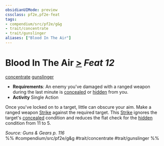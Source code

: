 ```yaml
---
obsidianUIMode: preview
cssclass: pf2e,pf2e-feat
tags:
- compendium/src/pf2e/g&g
- trait/concentrate
- trait/gunslinger
aliases: ["Blood In The Air"]
---
```

# Blood In The Air  [>](rules/core-rulebook/chapter-9-playing-the-game.md#Actions "Single Action") *Feat 12*  
[concentrate](rules/traits/concentrate.md "Concentrate Action & Ability Trait")  [gunslinger](rules/traits/gunslinger-g-g.md "Gunslinger Class Trait")  

- **Requirements**: An enemy you've damaged with a ranged weapon during the last minute is [concealed](rules/conditions.md#Concealed) or [hidden](rules/conditions.md#Hidden) from you.
- **Activity** Single Action

Once you've locked on to a target, little can obscure your aim. Make a ranged weapon [Strike](rules/actions/strike.md) against the required target. This [Strike](rules/actions/strike.md) ignores the target's [concealed](rules/conditions.md#Concealed) condition and reduces the flat check for the [hidden](rules/conditions.md#Hidden) condition from 11 to 5.

*Source: Guns & Gears p. 116*  
%% #compendium/src/pf2e/g&g #trait/concentrate #trait/gunslinger %%
